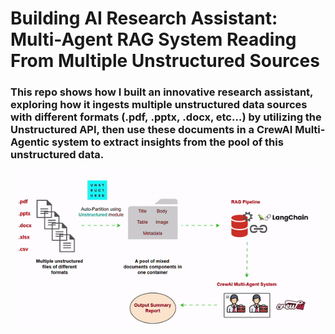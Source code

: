 # Building AI Research Assistant: Multi-Agent RAG System Reading From Multiple Unstructured Sources

### This repo shows how I built an innovative research assistant, exploring how it ingests multiple unstructured data sources with different formats (.pdf, .pptx, .docx, etc…) by utilizing the Unstructured API, then use these documents in a CrewAI Multi-Agentic system to extract insights from the pool of this unstructured data.


![alt text](https://github.com/hanantabak2/AI_Research_Assistant_CrewAI_RAG/blob/main/unstructured_crewai_rag.gif?raw=true)
